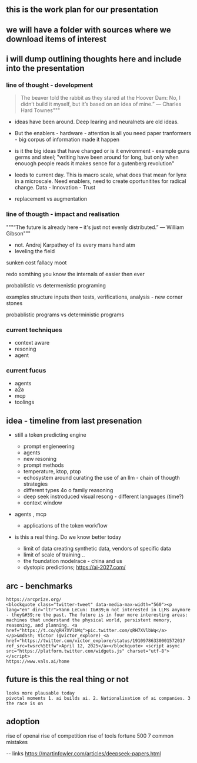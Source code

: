 ## this is the work plan for our presentation

## we will have a folder with sources where we download items of interest

## i will dump outlining thoughts here and include into the presentation




### line of thought - development
> The beaver told the rabbit as they stared at the Hoover Dam: No, I didn’t build it myself, but it’s based on an idea of mine.”
— Charles Hard Townes"""  

- ideas have been around. Deep learing and neuralnets are old ideas. 
- But the enablers  - hardware - attention is all you need paper tranformers - big corpus of information made it happen 

- is it the big ideas that have changed or is it environment - example guns germs and steel; "writing have been around for long, but only when enouogh people reads it makes sence for a gutenberg revolution"

- leeds to current day. This is macro scale, what does that mean for lynx in a microscale. Need enablers, need to create oportunitites for radical change. Data - Innovation - Trust

- replacement vs augmentation


### line of thougth - impact and realisation
"""“The future is already here – it's just not evenly distributed.”
― William Gibson"""
- not. Andrej Karpathey of its every mans hand atm
- leveling the field

sunken cost fallacy moot

redo somthing you know the internals of easier then ever

probablistic vs determenistic programing

examples structure inputs then tests, verifications, analysis - new corner stones

probablistic programs vs deterministic programs




### current techniques
- context aware
- resoning
- agent

### current fucus
 - agents
 - a2a
 - mcp
 - toolings



## idea - timeline from last presenation 



 - still a token predicting engine
    - prompt engieneering 
    - agents
    - new resoning 
    - prompt methods
    - temperature, ktop, ptop 
    - echosystem around curating the use of an llm - chain of thougth strategies 
    - different types 4o o family reasoning
    - deep seek instroduced visual resong - different languages (time?)
    - context window


- agents , mcp
    - applications of the token workflow

 - is this a real thing. Do we know better today
    - limit of data creating synthetic data, vendors of specific data
    - limit of scale of training ..
    - the foundation modelrace - china and us
    - dystopic predictions; https://ai-2027.com/ 





## arc - benchmarks 
    https://arcprize.org/
    <blockquote class="twitter-tweet" data-media-max-width="560"><p lang="en" dir="ltr">Yann LeCun: I&#39;m not interested in LLMs anymore - they&#39;re the past. The future is in four more interesting areas: machines that understand the physical world, persistent memory, reasoning, and planning. <a href="https://t.co/qRH7XVlbWq">pic.twitter.com/qRH7XVlbWq</a></p>&mdash; Victor (@victor_explore) <a href="https://twitter.com/victor_explore/status/1910978633000157201?ref_src=twsrc%5Etfw">April 12, 2025</a></blockquote> <script async src="https://platform.twitter.com/widgets.js" charset="utf-8"></script>
    https://www.vals.ai/home

## future is this the real thing or not
    looks more plausable today 
    pivotal moments 1. ai builds ai. 2. Nationalisation of ai companies. 3 the race is on

## adoption
   rise of openai 
   rise of competition
   rise of tools 
   fortune 500 
   7 common mistakes



-- links
https://martinfowler.com/articles/deepseek-papers.html

